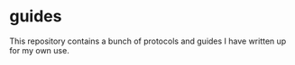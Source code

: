 # guides
This repository contains a bunch of protocols and guides I have written up for my own use.
